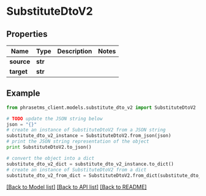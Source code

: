 # SubstituteDtoV2

## Properties

| Name       | Type    | Description | Notes |
| ---------- | ------- | ----------- | ----- |
| **source** | **str** |             |
| **target** | **str** |             |

## Example

```python
from phrasetms_client.models.substitute_dto_v2 import SubstituteDtoV2

# TODO update the JSON string below
json = "{}"
# create an instance of SubstituteDtoV2 from a JSON string
substitute_dto_v2_instance = SubstituteDtoV2.from_json(json)
# print the JSON string representation of the object
print SubstituteDtoV2.to_json()

# convert the object into a dict
substitute_dto_v2_dict = substitute_dto_v2_instance.to_dict()
# create an instance of SubstituteDtoV2 from a dict
substitute_dto_v2_from_dict = SubstituteDtoV2.from_dict(substitute_dto_v2_dict)
```

[[Back to Model list]](../README.md#documentation-for-models) [[Back to API list]](../README.md#documentation-for-api-endpoints) [[Back to README]](../README.md)
